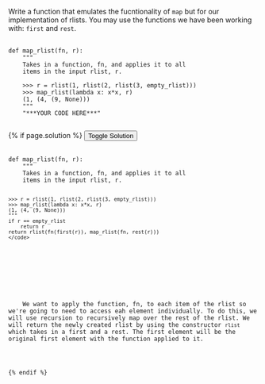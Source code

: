 <p>
  Write a function that emulates the fucntionality of <code>map</code> but for our implementation of rlists. You may use the functions we have been working with: <code>first</code> and <code>rest</code>.
</p>

<pre>
  <code class="prettyprint">
def map_rlist(fn, r):
    """
    Takes in a function, fn, and applies it to all
    items in the input rlist, r.
    
    >>> r = rlist(1, rlist(2, rlist(3, empty_rlist)))
    >>> map_rlist(lambda x: x*x, r)
    (1, (4, (9, None)))
    """
    "***YOUR CODE HERE***"
  </code>
</pre>

{% if page.solution %}
<button onclick="toggleSolution()">Toggle Solution</button>

<div class="solution">
  <pre>
    <code class="prettyprint">
def map_rlist(fn, r):
    """
    Takes in a function, fn, and applies it to all
    items in the input rlist, r.
    
    >>> r = rlist(1, rlist(2, rlist(3, empty_rlist)))
    >>> map_rlist(lambda x: x*x, r)
    (1, (4, (9, None)))
    """
    if r == empty_rlist
        return r
    return rlist(fn(first(r)), map_rlist(fn, rest(r)))
    </code>
  </pre>
  
  <p>
    We want to apply the function, fn, to each item of the rlist so we're going to need to access eah element individually. To do this, we will use recursion to recursively map over the rest of the rlist. We will return the newly created rlist by using the constructor <code>rlist</code> which takes in a first and a rest. The first element will be the original first element with the function applied to it.
  </p>
</div>
{% endif %}